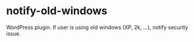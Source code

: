 notify-old-windows
==================

WordPress plugin. If user is using old windows (XP, 2k, ...), notify security issue.
